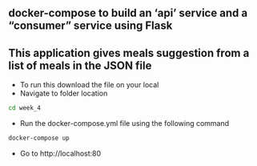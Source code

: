 ## docker-compose to build an ‘api’ service and a “consumer” service using Flask

## This application gives meals suggestion from a list of meals in the JSON file

- To run this download the file on your local 
- Navigate to folder location 
```sh
cd week_4
```
- Run the docker-compose.yml file using the following command
```sh
docker-compose up
```
- Go to http://localhost:80
